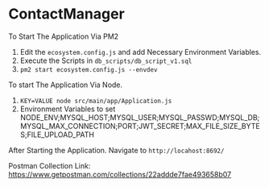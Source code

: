 # ContactManager

To Start The Application Via PM2

1. Edit the `ecosystem.config.js` and add Necessary Environment Variables.
2. Execute the Scripts in `db_scripts/db_script_v1.sql`
3. `pm2 start ecosystem.config.js --envdev`

To start The Application Via Node.
1. `KEY=VALUE node src/main/app/Application.js`
2. Environment Variables to set NODE_ENV;MYSQL_HOST;MYSQL_USER;MYSQL_PASSWD;MYSQL_DB;MYSQL_MAX_CONNECTION;PORT;JWT_SECRET;MAX_FILE_SIZE_BYTES;FILE_UPLOAD_PATH

After Starting the Application. Navigate to `http://locahost:8692/`

Postman Collection Link: https://www.getpostman.com/collections/22addde7fae493658b07